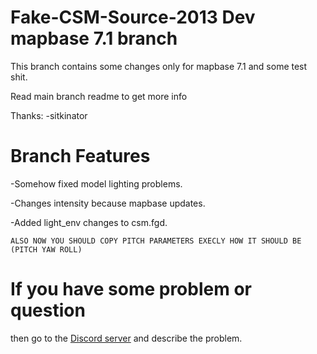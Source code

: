 # Fake-CSM-Source-2013 Dev mapbase 7.1 branch
This branch contains some changes only for mapbase 7.1 and some test shit.

Read main branch readme to get more info

Thanks:
-sitkinator

# Branch Features

-Somehow fixed model lighting problems.

-Changes intensity because mapbase updates.

-Added light_env changes to csm.fgd.

`ALSO NOW YOU SHOULD COPY PITCH PARAMETERS EXECLY HOW IT SHOULD BE (PITCH YAW ROLL)`

# If you have some problem or question
then go to the [Discord server](https://discord.gg/DaBHDTwAU7) and describe the problem.
